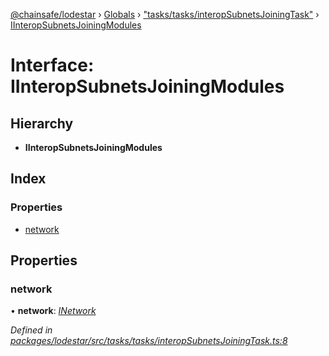 [@chainsafe/lodestar](../README.md) › [Globals](../globals.md) › ["tasks/tasks/interopSubnetsJoiningTask"](../modules/_tasks_tasks_interopsubnetsjoiningtask_.md) › [IInteropSubnetsJoiningModules](_tasks_tasks_interopsubnetsjoiningtask_.iinteropsubnetsjoiningmodules.md)

# Interface: IInteropSubnetsJoiningModules

## Hierarchy

* **IInteropSubnetsJoiningModules**

## Index

### Properties

* [network](_tasks_tasks_interopsubnetsjoiningtask_.iinteropsubnetsjoiningmodules.md#network)

## Properties

###  network

• **network**: *[INetwork](_network_interface_.inetwork.md)*

*Defined in [packages/lodestar/src/tasks/tasks/interopSubnetsJoiningTask.ts:8](https://github.com/ChainSafe/lodestar/blob/4796680/packages/lodestar/src/tasks/tasks/interopSubnetsJoiningTask.ts#L8)*
